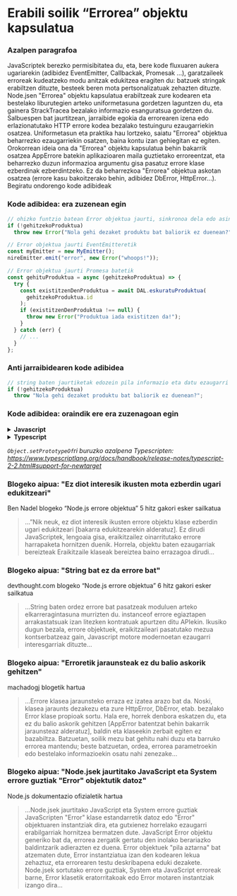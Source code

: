 # Erabili soilik “Errorea” objektu kapsulatua

### Azalpen paragrafoa

JavaScriptek berezko permisibitatea du, eta, bere kode fluxuaren aukera ugariarekin (adibidez EventEmitter, Callbackak, Promesak ...), garatzaileek erroreak kudeatzeko modu anitzak edukitzea eragiten du: batzuek stringak erabiltzen dituzte, besteek beren mota pertsonalizatuak zehazten dituzte. Node.jsen "Errorea" objektu kapsulatua erabiltzeak zure kodearen eta bestelako liburutegien arteko uniformetasuna gordetzen laguntzen du, eta gainera StrackTracea bezalako informazio esanguratsua gordetzen du. Salbuespen bat jaurtitzean, jarraibide egokia da errorearen izena edo erlazionatutako HTTP errore kodea bezalako testuinguru ezaugarriekin osatzea. Uniformetasun eta praktika hau lortzeko, saiatu "Errorea" objektua beharrezko ezaugarriekin osatzen, baina kontu izan gehiegitan ez egiten. Orokorrean ideia ona da "Errorea" objektu kapsulatua behin bakarrik osatzea AppErrore batekin aplikazioaren maila guztietako erroreentzat, eta beharrezko duzun informazioa argumentu gisa pasatuz errore klase ezberdinak ezberdintzeko. Ez da beharrezkoa "Errorea" objektua askotan osatzea (errore kasu bakoitzerako behin, adibidez DbError, HttpError...). Begiratu ondorengo kode adibideak

### Kode adibidea: era zuzenean egin

```javascript
// ohizko funtzio batean Error objektua jaurti, sinkronoa dela edo asinkronoa dela (sync async)
if (!gehitzekoProduktua)
  throw new Error("Nola gehi dezaket produktu bat baliorik ez duenean?");

// Error objektua jaurti EventEmitteretik
const myEmitter = new MyEmitter();
nireEmitter.emit("error", new Error("whoops!"));

// Error objektua jaurti Promesa batetik
const gehituProduktua = async (gehitzekoProduktua) => {
  try {
    const existitzenDenProduktua = await DAL.eskuratuProduktua(
      gehitzekoProduktua.id
    );
    if (existitzenDenProduktua !== null) {
      throw new Error("Produktua iada existitzen da!");
    }
  } catch (err) {
    // ...
  }
};
```

### Anti jarraibidearen kode adibidea

```javascript
// string baten jaurtiketak edozein pila informazio eta datu ezaugarri garrantzitsu falta ditu
if (!gehitzekoProduktua)
  throw "Nola gehi dezaket produktu bat baliorik ez duenean?";
```

### Kode adibidea: oraindik ere era zuzenagoan egin

<details>
<summary><strong>Javascript</strong></summary>

```javascript
// Noderen Error objektutik eratortzen den errore objektu zentralizatua
function AppErrorea(izena, httpKodea, deskribapena, funtzionatzenDu) {
  Error.call(this);
  Error.captureStackTrace(this);
  this.izena = izena;
  //...hemen zehaztuta beste ezaugarri batzuk
}

AppErrorea.prototype = Object.create(Error.prototype);
AppErrorea.prototype.constructor = AppErrorea;

module.exports.AppErrorea = AppErrorea;

// erabiltzailea exzepzio bat jaurtitzen
if (erabiltzailea == null)
  throw new AppErrorea(
    commonErrors.resourceNotFound,
    commonHTTPErrors.notFound,
    "azalpen osatuagoa",
    true
  );
```

</details>

<details>
<summary><strong>Typescript</strong></summary>

```typescript
// Noderen Error objektutik eratortzen den errore objektu zentralizatua
export class AppErrorea extends Error {
  public readonly izena: string;
  public readonly httpKodea: HttpCode;
  public readonly funtzionatzenDu: boolean;

  constructor(
    izena: string,
    httpKodea: HttpCode,
    deskribapena: string,
    funtzionatzenDu: boolean
  ) {
    super(deskribapena);

    Object.setPrototypeOf(this, new.target.prototype); // prototipo katea berrezarri

    this.izena = izena;
    this.httpKodea = httpKodea;
    this.funtzionatzenDu = funtzionatzenDu;

    Error.captureStackTrace(this);
  }
}

// erabiltzailea exzepzio bat jaurtitzen
if (erabiltzailea == null)
  throw new AppErrorea(
    commonErrors.resourceNotFound,
    commonHTTPErrors.notFound,
    "azalpen osatuagoa",
    true
  );
```

</details>

_`Object.setPrototypeOf`ri buruzko azalpena Typescripten: https://www.typescriptlang.org/docs/handbook/release-notes/typescript-2-2.html#support-for-newtarget_

### Blogeko aipua: "Ez diot interesik ikusten mota ezberdin ugari edukitzeari"

Ben Nadel blogeko “Node.js errore objektua” 5 hitz gakori esker sailkatua

> …”Nik neuk, ez diot interesik ikusten errore objektu klase ezberdin ugari edukitzeari [bakarra edukitzearekin alderatuz]. Ez dirudi JavaScriptek, lengoaia gisa, eraikitzailez oinarritutako errore harrapaketa hornitzen duenik. Horrela, objektu baten ezaugarriak bereizteak Eraikitzaile klaseak bereiztea baino errazagoa dirudi…

### Blogeko aipua: "String bat ez da errore bat"

devthought.com blogeko “Node.js errore objektua” 6 hitz gakori esker sailkatua

> …String baten ordez errore bat pasatzeak moduluen arteko elkarreragintasuna murrizten du. instanceof errore egiaztapen arrakastatsuak izan litezken kontratuak apurtzen ditu APIekin. Ikusiko dugun bezala, errore objektuek, eraikitzaileari pasatutako mezua kontserbatzeaz gain, Javascript motore modernoetan ezaugarri interesgarriak dituzte…

### Blogeko aipua: "Erroretik jaraunsteak ez du balio askorik gehitzen"

machadogj blogetik hartua

> …Errore klasea jaraunsteko erraza ez izatea arazo bat da. Noski, klasea jaraunts dezakezu eta zure HttpError, DbError, etab. bezalako Error klase propioak sortu. Hala ere, horrek denbora eskatzen du, eta ez du balio askorik gehitzen [AppError batentzat behin bakarrik jaraunsteaz alderatuz], baldin eta klaseekin zerbait egiten ez bazabiltza. Batzuetan, soilik mezu bat gehitu nahi duzu eta barruko errorea mantendu; beste batzuetan, ordea, errorea parametroekin edo bestelako informazioekin osatu nahi zenezake…

### Blogeko aipua: "Node.jsek jaurtitako JavaScript eta System errore guztiak "Error" objektutik datoz"

Node.js dokumentazio ofizialetik hartua

> …Node.jsek jaurtitako JavaScript eta System errore guztiak JavaScripten "Error" klase estandarretik datoz edo "Error" objektuaren instantziak dira, eta gutxienez horrelako ezaugarri erabilgarriak hornitzea bermatzen dute. JavaScript Error objektu generiko bat da, errorea zergatik gertatu den inolako berariazko baldintzarik adierazten ez duena. Error objektuek "pila aztarna" bat atzematen dute, Error instantziatua izan den kodearen lekua zehaztuz, eta errorearen testu deskribapena eduki dezakete. Node.jsek sortutako errore guztiak, System eta JavaScript erroreak barne, Error klasetik eratorritakoak edo Error motaren instantziak izango dira…
